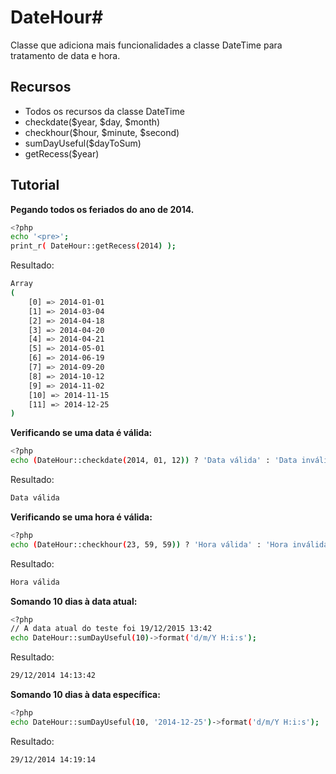 # DateHour#

Classe que adiciona mais funcionalidades a classe DateTime para tratamento de data e hora.


## Recursos

  - Todos os recursos da classe DateTime
  - checkdate($year, $day, $month)
  - checkhour($hour, $minute, $second)
  - sumDayUseful($dayToSum)
  - getRecess($year)


## Tutorial

**Pegando todos os feriados do ano de 2014.**
```sh
<?php
echo '<pre>';
print_r( DateHour::getRecess(2014) ); 
```

Resultado:
```sh
Array
(
    [0] => 2014-01-01
    [1] => 2014-03-04
    [2] => 2014-04-18
    [3] => 2014-04-20
    [4] => 2014-04-21
    [5] => 2014-05-01
    [6] => 2014-06-19
    [7] => 2014-09-20
    [8] => 2014-10-12
    [9] => 2014-11-02
    [10] => 2014-11-15
    [11] => 2014-12-25
)
```


**Verificando se uma data é válida:**

```sh
<?php
echo (DateHour::checkdate(2014, 01, 12)) ? 'Data válida' : 'Data inválida';
```

Resultado:
```sh
Data válida
```

**Verificando se uma hora é válida:**

```sh
<?php
echo (DateHour::checkhour(23, 59, 59)) ? 'Hora válida' : 'Hora inválida';
```

Resultado:
```sh
Hora válida
```

**Somando 10 dias à data atual:**

```sh
<?php
// A data atual do teste foi 19/12/2015 13:42
echo DateHour::sumDayUseful(10)->format('d/m/Y H:i:s');
```

Resultado:
```sh
29/12/2014 14:13:42
```

**Somando 10 dias à data específica:**

```sh
<?php
echo DateHour::sumDayUseful(10, '2014-12-25')->format('d/m/Y H:i:s');
```

Resultado:
```sh
29/12/2014 14:19:14
```
